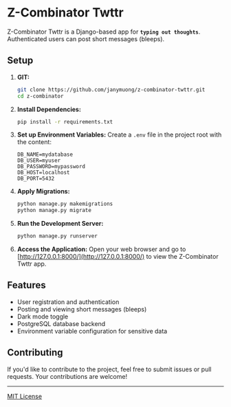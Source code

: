 # Z-Combinator Twttr

Z-Combinator Twttr is a Django-based app for __`typing out thoughts`__. Authenticated users can post short messages (bleeps).

## Setup

1. **GIT:**
   ```bash
   git clone https://github.com/janymuong/z-combinator-twttr.git
   cd z-combinator
   ```

2. **Install Dependencies:**
   ```bash
   pip install -r requirements.txt
   ```

3. **Set up Environment Variables:**
   Create a `.env` file in the project root with the content:
   ```env
   DB_NAME=mydatabase
   DB_USER=myuser
   DB_PASSWORD=mypassword
   DB_HOST=localhost
   DB_PORT=5432
   ```

4. **Apply Migrations:**
   ```bash
   python manage.py makemigrations
   python manage.py migrate
   ```

5. **Run the Development Server:**
   ```bash
   python manage.py runserver
   ```

6. **Access the Application:**
   Open your web browser and go to [http://127.0.0.1:8000/](http://127.0.0.1:8000/) to view the Z-Combinator Twttr app.

## Features

- User registration and authentication
- Posting and viewing short messages (bleeps)
- Dark mode toggle
- PostgreSQL database backend
- Environment variable configuration for sensitive data

## Contributing

If you'd like to contribute to the project, feel free to submit issues or pull requests. Your contributions are welcome!

---
[MIT License](LICENSE)